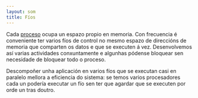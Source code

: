 ```yaml
---
layout: som
title: Fíos
---
```



Cada [proceso]({{site.url}}/som/10procesos) ocupa un espazo propio en memoria. Con frecuencia é conveniente ter varios fíos de control no mesmo espazo de direccións de memoria que comparten os datos e que se executen á vez. Desenvolvemos así varias actividades conxuntamente e algunhas pódense bloquear sen necesidade de bloquear todo o proceso.

Descompoñer unha aplicación en varios fíos que se executan casi en paralelo mellora a eficiencia do sistema: se temos varios procesadores cada un podería executar un fío sen ter que agardar que se executen por orde un tras doutro.
